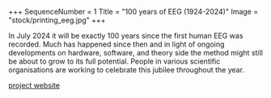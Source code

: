 +++
SequenceNumber =  1
Title = "100 years of EEG (1924-2024)"
Image = "stock/printing_eeg.jpg"
+++

In July 2024 it will be exactly 100 years since the first human EEG was recorded.
Much has happened since then and in light of ongoing developments on hardware, software, and theory side the method might still be about to grow to its full potential. People in various scientific organisations are working to celebrate this jubilee throughout the year.

[project website](https://eeg100.org)